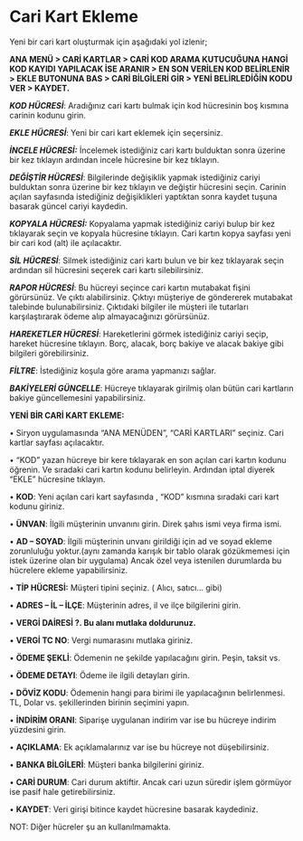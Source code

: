 # Cari Kart Ekleme

Yeni bir cari kart oluşturmak için aşağıdaki yol izlenir;


**ANA MENÜ > CARİ KARTLAR > CARİ KOD ARAMA KUTUCUĞUNA HANGİ KOD KAYIDI YAPILACAK İSE ARANIR > EN SON VERİLEN KOD BELİRLENİR > EKLE BUTONUNA BAS > CARİ BİLGİLERİ GİR > YENİ BELİRLEDİĞİN KODU VER > KAYDET.**


***KOD HÜCRESİ***: Aradığınız cari kartı bulmak için kod hücresinin boş kısmına carinin kodunu girin.


***EKLE HÜCRESİ***: Yeni bir cari kart eklemek için seçersiniz.


***İNCELE HÜCRESİ:*** İncelemek istediğiniz cari kartı bulduktan sonra üzerine bir kez tıklayın ardından incele hücresine bir kez tıklayın.

***DEĞİŞTİR HÜCRESİ***: Bilgilerinde değişiklik yapmak istediğiniz cariyi bulduktan sonra üzerine bir kez tıklayın ve değiştir hücresini seçin. Carinin açılan sayfasında istediğiniz değişiklikleri yaptıktan sonra kaydet tuşuna basarak güncel cariyi kaydedin.

***KOPYALA HÜCRESİ:*** Kopyalama yapmak istediğiniz cariyi bulup bir kez tıklayarak seçin ve kopyala hücresine tıklayın. Cari kartın kopya sayfası yeni bir cari kod (alt) ile açılacaktır.

***SİL HÜCRESİ***: Silmek istediğiniz cari kartı bulun ve bir kez tıklayarak seçin ardından sil hücresini seçerek cari kartı silebilirsiniz.

***RAPOR HÜCRESİ***: Bu hücreyi seçince cari kartın mutabakat fişini görürsünüz. Ve çıktı alabilirsiniz. Çıktıyı müşteriye de göndererek mutabakat talebinde bulunabilirsiniz. Çıktıdaki bilgiler ile müşteri ile tutarları karşılaştırarak ödeme alıp almayacağınızı görürsünüz.

***HAREKETLER HÜCRESİ***: Hareketlerini görmek istediğiniz cariyi seçip, hareket hücresine tıklayın. Borç, alacak, borç bakiye ve alacak bakiye gibi bilgileri görebilirsiniz.

***FİLTRE***: İstediğiniz koşula göre arama yapmanızı sağlar.

***BAKİYELERİ GÜNCELLE***: Hücreye tıklayarak girilmiş olan bütün cari kartların bakiye güncellemesini yapabilirsiniz.

**YENİ BİR CARİ KART EKLEME:**

•	Siryon uygulamasında “ANA MENÜDEN”, “CARİ KARTLARI” seçiniz. Cari kartlar sayfası açılacaktır.

•	“KOD” yazan hücreye bir kere tıklayarak en son açılan cari kartın kodunu öğrenin. Ve sıradaki cari kartın kodunu belirleyin. Ardından iptal diyerek “EKLE” hücresine tıklayın.

•	**KOD**: Yeni açılan cari kart sayfasında , “KOD” kısmına sıradaki cari kart kodunu giriniz.

•	**ÜNVAN**: İlgili müşterinin unvanını girin. Direk şahıs ismi veya firma ismi.

•	**AD – SOYAD**: İlgili müşterinin unvanı girildiği için ad ve soyad ekleme zorunluluğu yoktur.(aynı zamanda karışık bir tablo olarak gözükmemesi için istek üzerine olan bir uygulama) Ancak özel veya istenilen durumlarda bu hücrelere ekleme yapabilirsiniz.

•	**TİP HÜCRESİ:** Müşteri tipini seçiniz. ( Alıcı, satıcı… gibi)

•	**ADRES – İL – İLÇE**: Müşterinin adres, il ve ilçe bilgilerini girin.

•	**VERGİ DAİRESİ ?. Bu alanı mutlaka doldurunuz.**

•	**VERGİ TC NO**: Vergi numarasını mutlaka giriniz.

•	**ÖDEME ŞEKLİ**: Ödemenin ne şekilde yapılacağını girin. Peşin, taksit vs.

•	**ÖDEME DETAYI**: Ödeme ile ilgili detayları girin.


•	**DÖVİZ KODU**: Ödemenin hangi para birimi ile yapılacağının belirlenmesi. TL, Dolar vs. şekillerinden birinin seçimini yapın.

•	**İNDİRİM ORANI**: Siparişe uygulanan indirim var ise bu hücreye indirim yüzdesini girin.

•	**AÇIKLAMA**: Ek açıklamalarınız var ise bu hücreye not düşebilirsiniz.

•	**BANKA BİLGİLERİ**: Müşteri banka bilgilerini giriniz.

•	**CARİ DURUM**: Cari durum aktiftir. Ancak cari uzun süredir işlem görmüyor ise pasif hale getirebilirsiniz.

•	**KAYDET**: Veri girişi bitince kaydet hücresine basarak kaydediniz.


NOT: Diğer hücreler şu an kullanılmamakta.
